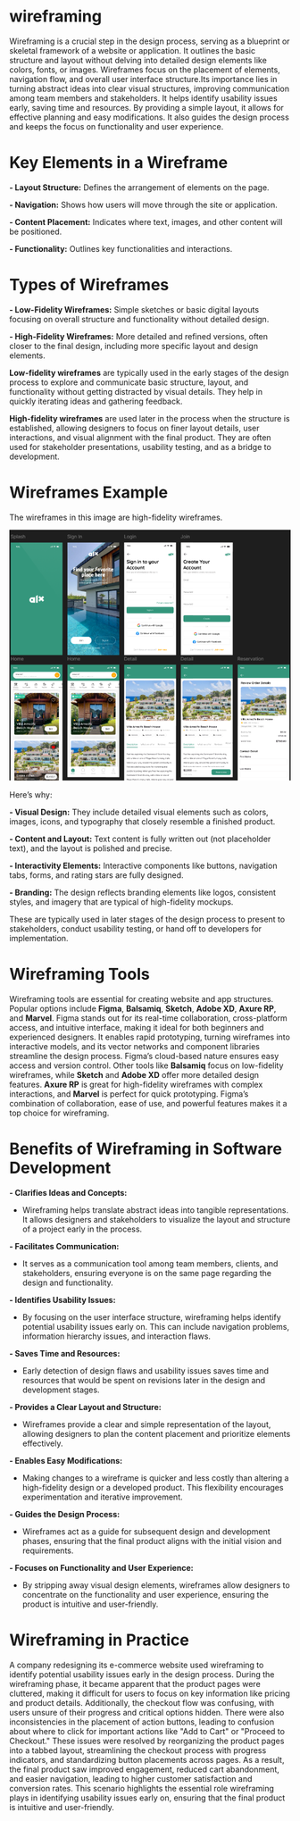 # wireframing
Wireframing is a crucial step in the design process, serving as a blueprint or skeletal framework of a website or application. It outlines the basic structure and layout without delving into detailed design elements like colors, fonts, or images. Wireframes focus on the placement of elements, navigation flow, and overall user interface structure.Its importance lies in turning abstract ideas into clear visual structures, improving communication among team members and stakeholders. It helps identify usability issues early, saving time and resources. By providing a simple layout, it allows for effective planning and easy modifications. It also guides the design process and keeps the focus on functionality and user experience.

# Key Elements in a Wireframe
**- Layout Structure:** Defines the arrangement of elements on the page.

**- Navigation:** Shows how users will move through the site or application.

**- Content Placement:** Indicates where text, images, and other content will be positioned.

**- Functionality:** Outlines key functionalities and interactions.

# Types of Wireframes
**- Low-Fidelity Wireframes:** Simple sketches or basic digital layouts focusing on overall structure and functionality without detailed design.

**- High-Fidelity Wireframes:** More detailed and refined versions, often closer to the final design, including more specific layout and design elements.

**Low-fidelity wireframes** are typically used in the early stages of the design process to explore and communicate basic structure, layout, and functionality without getting distracted by visual details. They help in quickly iterating ideas and gathering feedback.

**High-fidelity wireframes** are used later in the process when the structure is established, allowing designers to focus on finer layout details, user interactions, and visual alignment with the final product. They are often used for stakeholder presentations, usability testing, and as a bridge to development.

# Wireframes Example
The wireframes in this image are high-fidelity wireframes.

![Wireframes](https://github.com/DarkHero792/wireframing/raw/main/WireFrame.png)

Here’s why:

**- Visual Design:** They include detailed visual elements such as colors, images, icons, and typography that closely resemble a finished product.

**- Content and Layout:** Text content is fully written out (not placeholder text), and the layout is polished and precise.

**- Interactivity Elements:** Interactive components like buttons, navigation tabs, forms, and rating stars are fully designed.

**- Branding:** The design reflects branding elements like logos, consistent styles, and imagery that are typical of high-fidelity mockups.

These are typically used in later stages of the design process to present to stakeholders, conduct usability testing, or hand off to developers for implementation.

# Wireframing Tools
Wireframing tools are essential for creating website and app structures. Popular options include **Figma**, **Balsamiq**, **Sketch**, **Adobe XD**, **Axure RP**, and **Marvel**. Figma stands out for its real-time collaboration, cross-platform access, and intuitive interface, making it ideal for both beginners and experienced designers. It enables rapid prototyping, turning wireframes into interactive models, and its vector networks and component libraries streamline the design process. Figma’s cloud-based nature ensures easy access and version control. Other tools like **Balsamiq** focus on low-fidelity wireframes, while **Sketch** and **Adobe XD** offer more detailed design features. **Axure RP** is great for high-fidelity wireframes with complex interactions, and **Marvel** is perfect for quick prototyping. Figma’s combination of collaboration, ease of use, and powerful features makes it a top choice for wireframing.

#  Benefits of Wireframing in Software Development
**- Clarifies Ideas and Concepts:**

- Wireframing helps translate abstract ideas into tangible representations. It allows designers and stakeholders to visualize the layout and structure of a project early in the process.

**- Facilitates Communication:**

- It serves as a communication tool among team members, clients, and stakeholders, ensuring everyone is on the same page regarding the design and functionality.

**- Identifies Usability Issues:**

- By focusing on the user interface structure, wireframing helps identify potential usability issues early on. This can include navigation problems, information hierarchy issues, and interaction flaws.

**- Saves Time and Resources:**

- Early detection of design flaws and usability issues saves time and resources that would be spent on revisions later in the design and development stages.

**- Provides a Clear Layout and Structure:**

- Wireframes provide a clear and simple representation of the layout, allowing designers to plan the content placement and prioritize elements effectively.

**- Enables Easy Modifications:**

- Making changes to a wireframe is quicker and less costly than altering a high-fidelity design or a developed product. This flexibility encourages experimentation and iterative improvement.

**- Guides the Design Process:**

- Wireframes act as a guide for subsequent design and development phases, ensuring that the final product aligns with the initial vision and requirements.

**- Focuses on Functionality and User Experience:**

- By stripping away visual design elements, wireframes allow designers to concentrate on the functionality and user experience, ensuring the product is intuitive and user-friendly.

# Wireframing in Practice
A company redesigning its e-commerce website used wireframing to identify potential usability issues early in the design process. During the wireframing phase, it became apparent that the product pages were cluttered, making it difficult for users to focus on key information like pricing and product details. Additionally, the checkout flow was confusing, with users unsure of their progress and critical options hidden. There were also inconsistencies in the placement of action buttons, leading to confusion about where to click for important actions like "Add to Cart" or "Proceed to Checkout." These issues were resolved by reorganizing the product pages into a tabbed layout, streamlining the checkout process with progress indicators, and standardizing button placements across pages. As a result, the final product saw improved engagement, reduced cart abandonment, and easier navigation, leading to higher customer satisfaction and conversion rates. This scenario highlights the essential role wireframing plays in identifying usability issues early on, ensuring that the final product is intuitive and user-friendly.








